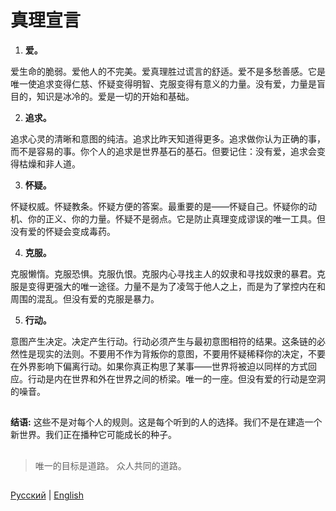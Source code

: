 # 真理宣言

1.    **爱。**

爱生命的脆弱。爱他人的不完美。爱真理胜过谎言的舒适。爱不是多愁善感。它是唯一使追求变得仁慈、怀疑变得明智、克服变得有意义的力量。没有爱，力量是盲目的，知识是冰冷的。爱是一切的开始和基础。

2.    **追求。**

追求心灵的清晰和意图的纯洁。追求比昨天知道得更多。追求做你认为正确的事，而不是容易的事。你个人的追求是世界基石的基石。但要记住：没有爱，追求会变得枯燥和非人道。

3.    **怀疑。**

怀疑权威。怀疑教条。怀疑方便的答案。最重要的是——怀疑自己。怀疑你的动机、你的正义、你的力量。怀疑不是弱点。它是防止真理变成谬误的唯一工具。但没有爱的怀疑会变成毒药。

4.    **克服。**

克服懒惰。克服恐惧。克服仇恨。克服内心寻找主人的奴隶和寻找奴隶的暴君。克服是变得更强大的唯一途径。力量不是为了凌驾于他人之上，而是为了掌控内在和周围的混乱。但没有爱的克服是暴力。

5.    **行动。**

意图产生决定。决定产生行动。行动必须产生与最初意图相符的结果。这条链的必然性是现实的法则。不要用不作为背叛你的意图，不要用怀疑稀释你的决定，不要在外界影响下偏离行动。如果你真正构思了某事——世界将被迫以同样的方式回应。行动是内在世界和外在世界之间的桥梁。唯一的一座。但没有爱的行动是空洞的噪音。

##

**结语:**
这些不是对每个人的规则。这是每个听到的人的选择。我们不是在建造一个新世界。我们正在播种它可能成长的种子。

##

>唯一的目标是道路。
>众人共同的道路。

## 

[Русский](README.md) | [English](README.en.md)

